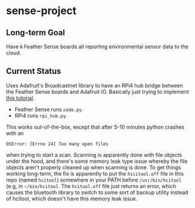 # sense-project

## Long-term Goal

Have `N` Feather Sense boards all reporting environmental sensor data to the cloud.

## Current Status

Uses Adafruit's Broadcastnet library to have an RPi4 hub bridge between the Feather Sense boards and Adafruit IO. Basically just trying to implement [this tutorial](https://learn.adafruit.com/bluetooth-le-broadcastnet-sensor-node-raspberry-pi-wifi-bridge/broadcastnet-on-aio).
   - Feather Sense runs `code.py`.
   - RPi4 runs `rpi_hub.py`.

This works out-of-the-box, except that after 5-10 minutes python crashes with an 
```
OSError: [Errno 24] Too many open files
```
when trying to start a scan. Scanning is apparently done with file objects under the hood, and there's some memory leak type issue whereby the file objects aren't properly cleaned up when scanning is done.
To get things working long-term, the fix is apparently to put the `hicitool.off` file in this repo (named `hcitool`) somewhere in your PATH before `/usr/bin/hcitool` (e.g, in `~/bin/hcitool`. The `hcitool.off` file just returns an error, which causes the bluetooth library to switch to some sort of backup utility instead of hcitool, which doesn't have this memory leak issue.
